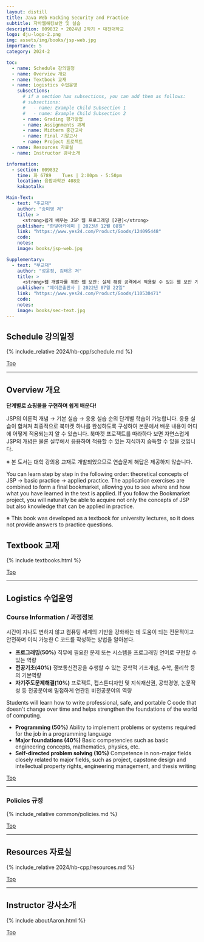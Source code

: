 ```yaml
---
layout: distill
title: Java Web Hacking Security and Practice
subtitle: 자바웹해킹보안 및 실습
description: 009832 • 2024년 2학기 • 대전대학교
logo: dju-logo-2.png
img: assets/img/books/jsp-web.jpg
importance: 5
category: 2024-2

toc:
  - name: Schedule 강의일정
  - name: Overview 개요
  - name: Textbook 교재
  - name: Logistics 수업운영
    subsections:
      # if a section has subsections, you can add them as follows:
      # subsections:
      #   - name: Example Child Subsection 1
      #   - name: Example Child Subsection 2
      - name: Grading 평가방법
      - name: Assignments 과제
      - name: Midterm 중간고사
      - name: Final 기말고사
      - name: Project 프로젝트
  - name: Resources 자료실
  - name: Instructor 강사소개

information:
  - section: 009832
    time: 화 6789	Tues | 2:00pm - 5:50pm
    location: 융합과학관 408호
    kakaotalk:

Main-Text:
  - text: "주교재"
    author: "송미영 저"
    title: >
      <strong>쉽게 배우는 JSP 웹 프로그래밍 [2판]</strong>
    publisher: "한빛아카데미 | 2023년 12월 08일"
    link: "https://www.yes24.com/Product/Goods/124095448"
    code:
    notes:
    image: books/jsp-web.jpg

Supplementary:
  - text: "부교재"
    author: "성윤정, 김태은 저"
    title: >
      <strong>웹 개발자를 위한 웹 보안: 실제 해킹 공격에서 적용할 수 있는 웹 보안 가이드</strong>
    publisher: "에이콘출판사 | 2022년 07월 22일"
    link: "https://www.yes24.com/Product/Goods/110530471"
    code:
    notes:
    image: books/sec-text.jpg
---
```


## Schedule 강의일정

{% include_relative 2024/hb-cpp/schedule.md %}

<a class="btncv" href="#">Top</a>

---

## Overview 개요

<strong>단계별로 쇼핑몰을 구현하며 쉽게 배운다!</strong>

JSP의 이론적 개념 → 기본 실습 → 응용 실습 순의 단계별 학습이 가능합니다. 응용 실습이 합쳐져 최종적으로 북마켓 하나를 완성하도록 구성하여 본문에서 배운 내용이 어디에 어떻게 적용되는지 알 수 있습니다. 북마켓 프로젝트를 따라하다 보면 자연스럽게 JSP의 개념은 물론 실무에서 응용하여 적용할 수 있는 지식까지 습득할 수 있을 것입니다.

※ 본 도서는 대학 강의용 교재로 개발되었으므로 연습문제 해답은 제공하지 않습니다.

You can learn step by step in the following order: theoretical concepts of JSP → basic practice → applied practice. The application exercises are combined to form a final bookmarket, allowing you to see where and how what you have learned in the text is applied. If you follow the Bookmarket project, you will naturally be able to acquire not only the concepts of JSP but also knowledge that can be applied in practice.

※ This book was developed as a textbook for university lectures, so it does not provide answers to practice questions.

## Textbook 교재

{% include textbooks.html %}

<a class="btncv" href="#">Top</a>

---

## Logistics 수업운영

### Course Information / 과정정보

시간이 지나도 변하지 않고 컴퓨팅 세계의 기반을 강화하는 데 도움이 되는 전문적이고 안전하며 이식 가능한 C 코드를 작성하는 방법을 알아본다.

- **프로그래밍(50%)** 직무에 필요한 문제 또는 시스템을 프로그래밍 언어로 구현할 수 있는 역량
- **전공기초(40%)** 정보통신전공을 수행할 수 있는 공학적 기초개념, 수학, 물리학 등의 기본역량
- **자기주도문제해결(10%)** 프로젝트, 캡스톤디자인 및 지식재산권, 공학경영, 논문작성 등 전공분야에 밀접하게 연관된 비전공분야의 역량

Students will learn how to write professional, safe, and portable C code that doesn't change over time and helps strengthen the foundations of the world of computing.

- **Programming (50%)** Ability to implement problems or systems required for the job in a programming language
- **Major foundations (40%)** Basic competencies such as basic engineering concepts, mathematics, physics, etc.
- **Self-directed problem solving (10%)** Competence in non-major fields closely related to major fields, such as project, capstone design and intellectual property rights, engineering management, and thesis writing

<a class="btncv" href="#">Top</a>

---

### Policies 규정

{% include_relative common/policies.md %}

<a class="btncv" href="#">Top</a>

---

## Resources 자료실

{% include_relative 2024/hb-cpp/resources.md %}

<a class="btncv" href="#">Top</a>

---

## Instructor 강사소개

{% include aboutAaron.html %}

<a class="btncv" href="#">Top</a>

